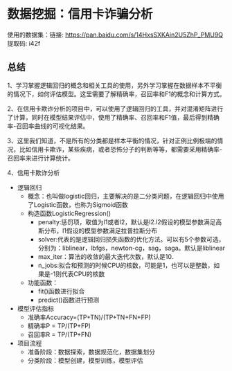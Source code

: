 # 数据挖掘：信用卡诈骗分析

使用的数据集：链接: https://pan.baidu.com/s/14HxsSXKAin2U5ZhP_PMU9Q 提取码: i42f

## 总结
1、学习掌握逻辑回归的概念和相关工具的使用，另外学习掌握在数据样本不平衡的情况下，如何评估模型。这里需要了解精确率，召回率和F1的概念和计算方式。

2、在信用卡欺诈分析的项目中，可以使用了逻辑回归的工具，并对混淆矩阵进行了计算，同时在模型结果评估中，使用了精确率、召回率和F1值，最后得到精确率-召回率曲线的可视化结果。

3、这里我们知道，不是所有的分类都是样本平衡的情况，针对正例比例极端的情况，比如信用卡欺诈，某些疾病，或者恐怖分子的判断等等，都需要采用精确率-召回率来进行计算统计。

4、信用卡欺诈分析
- 逻辑回归
    - 概念：也叫做logistic回归，主要解决的是二分类问题，在逻辑回归中使用了Logistic函数，也称为Sigmoid函数
    - 构造函数LogisticRegression()
        - penalty:惩罚项，取值为l1或者l2，默认是l2.l2假设的模型参数满足高斯分布，l1假设的模型参数满足拉普拉斯分布
        - solver:代表的是逻辑回归损失函数的优化方法。可以有5个参数可选，分别为：liblinear，lbfgs，newton-cg，sag，saga。默认是liblinear
        - max_iter：算法的收敛的最大迭代次数，默认是10.
        - n_jobs:拟合和预测的时候CPU的核数，可能是1，也可以是整数，如果是-1则代表CPU的核数
    - 功能函数：
        - fit()函数进行拟合
        - predict()函数进行预测
- 模型评估指标
    - 准确率Accuracy=(TP+TN)/(TP+TN+FN+FP)
    - 精确率P = TP/(TP+FP)
    - 召回率R = TP/(TP+FN)
- 项目流程
    - 准备阶段：数据探索，数据规范化，数据集划分
    - 分类阶段：模型创建，模型训练，模型评估
